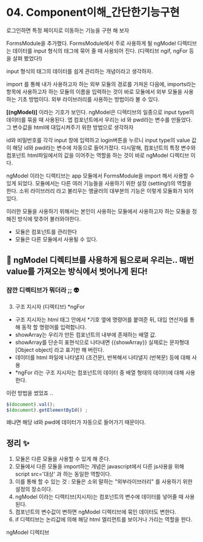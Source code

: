 # 04. Component이해_간단한기능구현

로그인하면 특정 페이지로 이동하는 기능을 구현 해 보자 

FormsModule을 추가했다. 
FormsModule에서 주로 사용하게 될 ngModel 디렉티브는 데이터를 input 형식의 태그에 묶어 줄 때 사용되어 진다. (디렉티브 ngif, ngFor 등을 살펴 봤었다!)

input 형식의 태그의 데이터를 쉽게 관리하는 개념이라고 생각하자. 

import 를 통해 내가 사용하고자 하는 외부 모듈의 경로를 가져온 다음에, imports라는 항목에 사용하고자 하는 모듈의 이름을 입력하는 것이 바로 모듈에서 외부 모듈을 사용하는 기초 방법이다. 
외부 라이브러리를 사용하는 방법이라 볼 수 있다. 

**[(ngModel)]** 이라는 기호가 보인다.
ngModel은 디렉티브의 일종으로 input type의 데이터를 묶을 때 사용된다. 
앱 컴포넌트에서 우리는 id 와 pwd라는 변수를 만들었다. 
그 변수값을 html에 대입시켜주기 위한 방법으로 생각하자 

id와 비밀번호를 각각 input 창에 입력하고 login버튼을 누르니 input type의 value 값이 해당 id와 pwd라는 변수에 자동으로 들어가졌다. 
다시말해, 컴포넌트의 특정 변수와 컴포넌트 html파일에서의 값을 이어주는 역할을 하는 것이 바로 ngModel 디렉티브 이다.

ngModel 이라는 디렉티브는 app 모듈에서 FormsModule을 import 해서 사용할 수 있게 되었다. 
모듈에서는 다른 여러 기능들을 사용하기 위한 설정 (setting!)의 역할을 한다. 
소위 라이브러리 라고 불리우는 앵귤러의 대부분의 기능은 이렇게 모듈화가 되어있다. 

이러한 모듈을 사용하기 위해서는 본인이 사용하는 모듈에서 사용하고자 하는 모듈을 정해진 방식에 맞추어 불러와야한다. 

- 모듈은 컴포넌트를 관리한다
- 모듈은 다른 모듈에서 사용될 수 있다. 

## 🥳 ngModel 디렉티브를 사용하게 됨으로써 우리는.. 매번 value를 가져오는 방식에서 벗어나게 된다! 
### 잠깐 디렉티브가 뭐더라 ;; 👽
 3) 구조 지시자 (디렉티브) *ngFor
- 구조 지시자는 html 태그 안에서 *기호 옆에 명령어를 붙여준 뒤, 대입 연산자를 통해 동작 할 명령어를 입력합니다. 
- showArray는 우리가 만든 컴포넌트의 내부에 존재하는 배열 값. 
- showArray를 단순히 표현식으로 나타내면 {{showArray}} 실제로는 문자형대 [Object object] 라고 표기만 해 버린다. 
- 데이터를 html 파일에 나타낼지 (조건문), 반복해서 나타낼지 (반복문) 등에 대해 사용
- *ngFor 라는 구조 지시자는 컴포넌트의 데이터 중 배열 형태의 데이터에 대해 사용한다.

이런 방법을 썼었죠 ..
```javascript
$(document).val(); 
$(document).getElementById() ;
```

왜냐면 해당 id와 pwd에 데이터가 자동으로 들어가기 때문이다. 

## 정리 ✨
1. 모듈은 다른 모듈을 사용할 수 있게 해 준다. 
2. 모듈에서 다른 모듈을 import하는 개념은 javascript에서 다른 js사용을 위해 script src='대상' 과 하는 동일한 역할이다. 
3. 이를 통해 할 수 있는 것 : 모듈은 소위 말하는 "외부라이브러리" 를 사용하기 위한 설정의 장소이다. 
4. ngModel 이라는 디렉티브(지시자)는 컴포넌트의 변수에 데이터를 넣어줄 때 사용된다. 
5. 컴포넌트의 변수값이 변하면 ngModel 디렉티브에 묶인 데이터도 변한다. 
6. if 디렉티브는 논리값에 의해 해당 html 엘리먼트를 보이거나 가리는 역할을 한다. 


ngModel 디렉티브 

